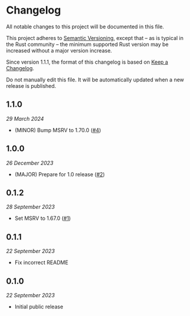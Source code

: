 # Changelog

All notable changes to this project will be documented in this file.

This project adheres to [Semantic Versioning](https://semver.org/spec/v2.0.0.html), except that – as is typical in the Rust community – the minimum supported Rust version may be increased without a major version increase.

Since version 1.1.1, the format of this changelog is based on [Keep a Changelog](https://keepachangelog.com/en/1.0.0/).

Do not manually edit this file. It will be automatically updated when a new release is published.

## 1.1.0
_29 March 2024_

* (MINOR) Bump MSRV to 1.70.0 ([#4](https://github.com/scouten/sync-generic/pull/4))
## 1.0.0
_26 December 2023_

* (MAJOR) Prepare for 1.0 release ([#2](https://github.com/scouten/sync-generic/pull/2))
## 0.1.2
_28 September 2023_

* Set MSRV to 1.67.0 ([#1](https://github.com/scouten/sync-generic/pull/1))
## 0.1.1
_22 September 2023_

* Fix incorrect README
## 0.1.0
_22 September 2023_

* Initial public release
